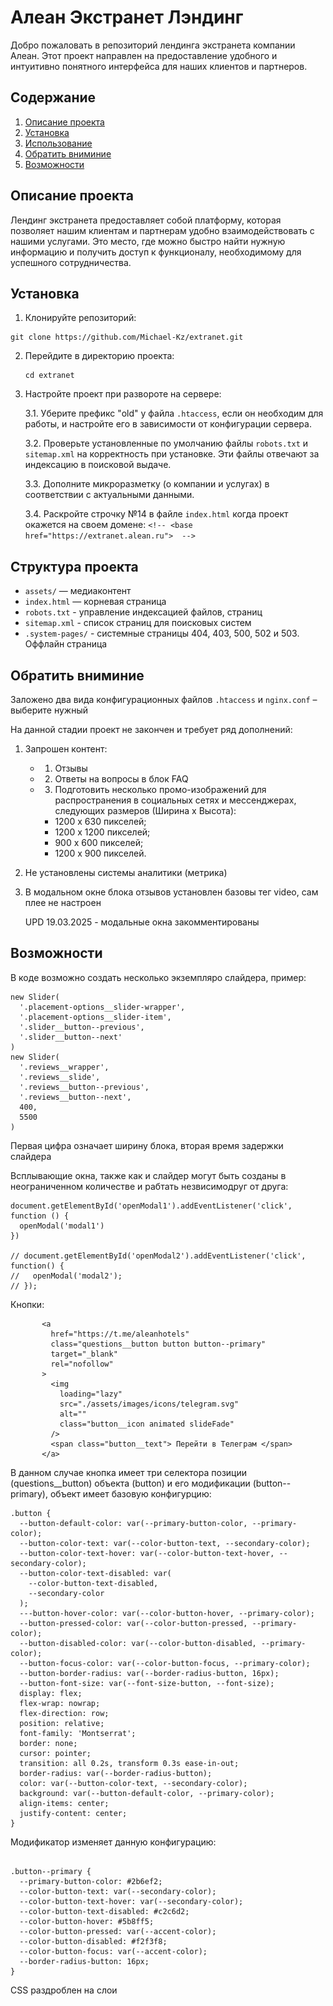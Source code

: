 # Алеан Экстранет Лэндинг

Добро пожаловать в репозиторий лендинга экстранета компании Алеан. Этот проект направлен на предоставление удобного и интуитивно понятного интерфейса для наших клиентов и партнеров.

## Содержание

1. [Описание проекта](#описание-проекта)
2. [Установка](#установка)
3. [Использование](#использование)
4. [Обратить вниминие](#обратить-вниминие)
5. [Возможности](#возможности)

## Описание проекта

Лендинг экстранета предоставляет собой платформу, которая позволяет нашим клиентам и партнерам удобно взаимодействовать с нашими услугами. Это место, где можно быстро найти нужную информацию и получить доступ к функционалу, необходимому для успешного сотрудничества. 



## Установка

1. Клонируйте репозиторий:
   
  ``` 
  git clone https://github.com/Michael-Kz/extranet.git
   ```

2. Перейдите в директорию проекта:
      
   ``` 
   cd extranet 
   ```
   

3. Настройте проект при развороте на сервере:
   
    3.1. Уберите префикс "old" у файла `.htaccess`, если он необходим для работы, и настройте его в зависимости от конфигурации сервера.

   3.2. Проверьте установленные по умолчанию файлы `robots.txt` и `sitemap.xml` на корректность при установке. Эти файлы отвечают за индексацию в поисковой выдаче.

   3.3. Дополните микроразметку (о компании и услугах) в соответствии с актуальными данными.

   3.4. Раскройте строчку №14 в файле `index.html` когда проект окажется на своем домене:
  ``` <!-- <base href="https://extranet.alean.ru">  --> ```
   


## Структура проекта

- `assets/` — медиаконтент
- `index.html` — корневая страница
- `robots.txt` - управление индексацией файлов, страниц
- `sitemap.xml` - список страниц для поисковых систем
- `.system-pages/` - системные страницы 404, 403, 500, 502 и 503. Оффлайн страница 

## Обратить вниминие

Заложено два вида конфигурационных файлов `.htaccess` и `nginx.conf` – выберите нужный  

На данной стадии проект не закончен и требует ряд дополнений: 

1. Запрошен контент:
   - 1. Отзывы 
   - 2. Ответы на вопросы в блок FAQ
   - 3. Подготовить несколько промо-изображений для распространения в социальных сетях и мессенджерах, следующих размеров (Ширина x Высота):
      - 1200 x 630 пикселей;
      - 1200 x 1200 пикселей;
      - 900 x 600 пикселей;
      - 1200 x 900 пикселей.

2. Не установлены системы аналитики (метрика)

3. В модальном окне блока отзывов установлен базовы тег video, сам плее не настроен

    UPD 19.03.2025 - модальные окна закомментированы

## Возможности

В коде возможно создать несколько экземпляро слайдера, пример:

```
new Slider(
  '.placement-options__slider-wrapper',
  '.placement-options__slider-item',
  '.slider__button--previous',
  '.slider__button--next'
)
new Slider(
  '.reviews__wrapper',
  '.reviews__slide',
  '.reviews__button--previous',
  '.reviews__button--next',
  400,
  5500
)
```
Первая цифра означает ширину блока, вторая время задержки слайдера

Всплывающие окна, также как и слайдер могут быть созданы в неограниченном количестве и рабтать незвисимодруг от друга:

```
document.getElementById('openModal1').addEventListener('click', function () {
  openModal('modal1')
})

// document.getElementById('openModal2').addEventListener('click', function() {
//   openModal('modal2');
// });
```

Кнопки: 

   ```
          <a
            href="https://t.me/aleanhotels"
            class="questions__button button button--primary"
            target="_blank"
            rel="nofollow"
          >
            <img
              loading="lazy"
              src="./assets/images/icons/telegram.svg"
              alt=""
              class="button__icon animated slideFade"
            />
            <span class="button__text"> Перейти в Телеграм </span>
          </a>

```
В данном случае кнопка имеет три селектора позиции (questions__button) объекта (button) и его модификации (button--primary), объект имеет базовую конфигурцию:  

```
.button {
  --button-default-color: var(--primary-button-color, --primary-color);
  --button-color-text: var(--color-button-text, --secondary-color);
  --button-color-text-hover: var(--color-button-text-hover, --secondary-color);
  --button-color-text-disabled: var(
    --color-button-text-disabled,
    --secondary-color
  );
  ---button-hover-color: var(--color-button-hover, --primary-color);
  --button-pressed-color: var(--color-button-pressed, --primary-color);
  --button-disabled-color: var(--color-button-disabled, --primary-color);
  --button-focus-color: var(--color-button-focus, --primary-color);
  --button-border-radius: var(--border-radius-button, 16px);
  --button-font-size: var(--font-size-button, --font-size);
  display: flex;
  flex-wrap: nowrap;
  flex-direction: row;
  position: relative;
  font-family: 'Montserrat';
  border: none;
  cursor: pointer;
  transition: all 0.2s, transform 0.3s ease-in-out;
  border-radius: var(--border-radius-button);
  color: var(--button-color-text, --secondary-color);
  background: var(--button-default-color, --primary-color);
  align-items: center;
  justify-content: center;
}
```
Модификатор изменяет данную конфигурацию: 

```

.button--primary {
  --primary-button-color: #2b6ef2;
  --color-button-text: var(--secondary-color);
  --color-button-text-hover: var(--secondary-color);
  --color-button-text-disabled: #c2c6d2;
  --color-button-hover: #5b8ff5;
  --color-button-pressed: var(--accent-color);
  --color-button-disabled: #f2f3f8;
  --color-button-focus: var(--accent-color);
  --border-radius-button: 16px;
}
```
CSS раздроблен на слои